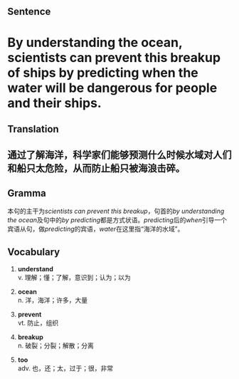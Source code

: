 ## Sentence

<h1>By understanding the ocean, scientists can prevent this breakup of ships by predicting when the water will be dangerous for people and their ships.</h1>

## Translation

<h2>通过了解海洋，科学家们能够预测什么时候水域对人们和船只太危险，从而防止船只被海浪击碎。</h2>

## Gramma     

本句的主干为*scientists can prevent this breakup*，句首的*by understanding the ocean*及句中的*by predicting*都是方式状语。*predicting*后的*when*引导一个宾语从句，做*predicting*的宾语，*water*在这里指“海洋的水域”。       

## Vocabulary   

1. **understand**     
v. 理解；懂；了解，意识到；认为；以为       

2. **ocean**        
n. 洋，海洋；许多，大量         

3. **prevent**         
vt. 防止，组织         

4. **breakup**         
n. 破裂；分裂；解散；分离         

5. **too**         
adv. 也，还；太，过于；很，非常        
